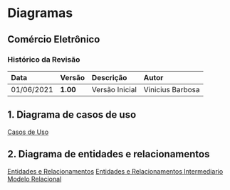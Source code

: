 # Diagramas

## Comércio Eletrônico

### Histórico da Revisão 

|  Data  | Versão | Descrição | Autor |
|:-------|:-------|:----------|:------|
| 01/06/2021 | **1.00** | Versão Inicial  | Vinicius Barbosa |

## 1. Diagrama de casos de uso 

[Casos de Uso](.docs/imagens/Diagrama_cdu.PNG)

## 2. Diagrama de entidades e relacionamentos

[Entidades e Relacionamentos](.)
[Entidades e Relacionamentos Intermediario](.docs/imagens/diagrama_er.png)
[Modelo Relacional](.docs/imagens/diagrama_relacional_sem.png)
